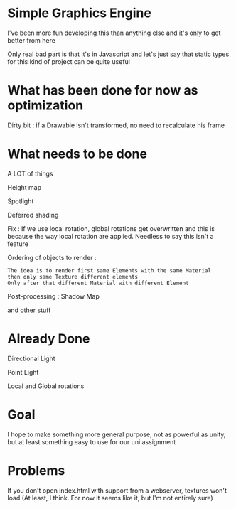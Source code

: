 # Simple Graphics Engine

I've been more fun developing this than anything else and it's only to get better from here

Only real bad part is that it's in Javascript and let's just say that static types for this kind of project can be quite useful

# What has been done for now as optimization

Dirty bit : if a Drawable isn't transformed, no need to recalculate his frame



# What needs to be done

A LOT of things

Height map

Spotlight

Deferred shading

Fix : If we use local rotation, global rotations get overwritten and this is because the way local rotation are applied. Needless to say this isn't a feature

Ordering of objects to render : 
    
    The idea is to render first same Elements with the same Material
    then only same Texture different elements
    Only after that different Material with different Element
    
 
 Post-processing : Shadow Map
 
 and other stuff

# Already Done
 
 Directional Light 
 
 Point Light

 Local and Global rotations
 

# Goal
 
 I hope to make something more general purpose, not as powerful as unity, but at least something easy to use for our uni assignment
 
 # Problems
 
 If you don't open index.html with support from a webserver, textures won't load (At least, I think. For now it seems like it, but I'm not entirely sure)

